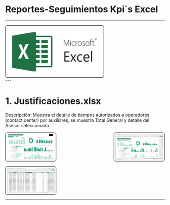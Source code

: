 # Reportes-Seguimientos Kpi´s Excel

---

<div style="display: flex; justify-content: space-between; gap: 1rem; flex-wrap: wrap;">
  <img src="image/Readme/1761623772646.png" alt="Resumen de actividades" width="60%" style="border: 1px solid #090909ff; border-radius: 6px; padding: 4px;" />
</div>
---

# 1. Justificaciones.xlsx

Descripción: Muestra el detalle de tiempos autorizados a operadores (contact center) por auxiliares, se muestra Total General y detalle del Asesor seleccionado.

<div style="display: flex; justify-content: space-between; gap: 1rem; flex-wrap: wrap;">
  <img src="image/Readme/1760926981883.png" alt="Resumen de actividades" width="30%" style="border: 1px solid #090909ff; border-radius: 6px; padding: 4px;" />
  <img src="image/Readme/1761623269481.png" alt="Resumen de actividades" width="30%" style="border: 1px solid #090909ff; border-radius: 6px; padding: 4px;" />
  <img src="image/Readme/1761623353778.png" alt="Resumen de actividades" width="30%" style="border: 1px solid #090909ff; border-radius: 6px; padding: 4px;" />
</div>

---

